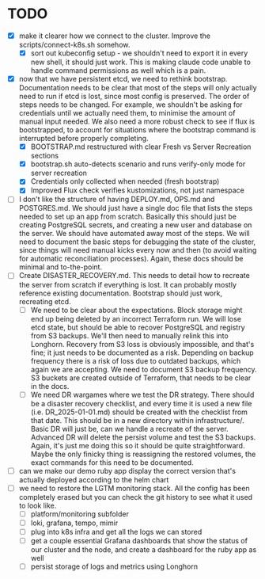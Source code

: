 # TODO

- [x] make it clearer how we connect to the cluster. Improve the scripts/connect-k8s.sh somehow.
  - [x] sort out kubeconfig setup - we shouldn't need to export it in every new shell, it should just work. This is making claude code unable to handle command permissions as well which is a pain.
- [x] now that we have persistent etcd, we need to rethink bootstrap. Documentation needs to be clear that most of the steps will only actually need to run if etcd is lost, since most config is preserved. The order of steps needs to be changed. For example, we shouldn't be asking for credentials until we actually need them, to minimise the amount of manual input needed. We also need a more robust check to see if flux is bootstrapped, to account for situations where the bootstrap command is interrupted before properly completing.
  - [x] BOOTSTRAP.md restructured with clear Fresh vs Server Recreation sections
  - [x] bootstrap.sh auto-detects scenario and runs verify-only mode for server recreation
  - [x] Credentials only collected when needed (fresh bootstrap)
  - [x] Improved Flux check verifies kustomizations, not just namespace
- [ ] I don't like the structure of having DEPLOY.md, OPS.md and POSTGRES.md. We should just have a single doc file that lists the steps needed to set up an app from scratch. Basically this should just be creating PostgreSQL secrets, and creating a new user and database on the server. We should have automated away most of the steps. We will need to document the basic steps for debugging the state of the cluster, since things will need manual kicks every now and then (to avoid waiting for automatic reconciliation processes). Again, these docs should be minimal and to-the-point.
- [ ] Create DISASTER_RECOVERY.md. This needs to detail how to recreate the server from scratch if everything is lost. It can probably mostly reference existing documentation. Bootstrap should just work, recreating etcd.
  - [ ] We need to be clear about the expectations. Block storage might end up being deleted by an incorrect Terraform run. We will lose etcd state, but should be able to recover PostgreSQL and registry from S3 backups. We'll then need to manually relink this into Longhorn. Recovery from S3 loss is obviously impossible, and that's fine; it just needs to be documented as a risk. Depending on backup frequency there is a risk of loss due to outdated backups, which again we are accepting. We need to document S3 backup frequency. S3 buckets are created outside of Terraform, that needs to be clear in the docs.
  - [ ] We need DR wargames where we test the DR strategy. There should be a disaster recovery checklist, and every time it is used a new file (i.e. DR_2025-01-01.md) should be created with the checklist from that date. This should be in a new directory within infrastructure/. Basic DR will just be, can we handle a recreate of the server. Advanced DR will delete the persist volume and test the S3 backups. Again, it's just me doing this so it should be quite straightforward. Maybe the only finicky thing is reassigning the restored volumes, the exact commands for this need to be documented.
- [ ] can we make our demo ruby app display the correct version that's actually deployed according to the helm chart
- [ ] we need to restore the LGTM monitoring stack. All the config has been completely erased but you can check the git history to see what it used to look like.
  - [ ] platform/monitoring subfolder
  - [ ] loki, grafana, tempo, mimir
  - [ ] plug into k8s infra and get all the logs we can stored
  - [ ] get a couple essential Grafana dashboards that show the status of our cluster and the node, and create a dashboard for the ruby app as well
  - [ ] persist storage of logs and metrics using Longhorn
